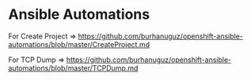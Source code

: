# Ansible Automations

For Create Project => https://github.com/burhanuguz/openshift-ansible-automations/blob/master/CreateProject.md

For TCP Dump => https://github.com/burhanuguz/openshift-ansible-automations/blob/master/TCPDump.md
